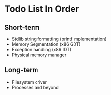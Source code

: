 # Todo List In Order

## Short-term

* Stdlib string formatting (printf implementation)
* Memory Segmentation (x86 GDT)
* Exception handling (x86 IDT)
* Physical memory manager

## Long-term

* Filesystem driver
* Processes and beyond

